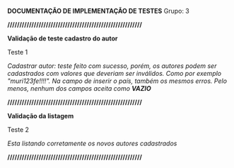**DOCUMENTAÇÃO DE IMPLEMENTAÇÃO DE TESTES**
Grupo: 3

**////////////////////////////////////////////////////////**

**Validação  de teste cadastro do autor**

Teste 1

*Cadastrar autor: teste feito com sucesso, porém, os autores podem ser cadastrados com valores que deveriam ser inválidos. Como por exemplo "muri123fe!!!!". Na campo de inserir o país, também os mesmos erros. Pelo menos, nenhum dos campos aceita como **VAZIO*** 

**////////////////////////////////////////////////////////**

**Validação da listagem**

Teste 2

*Esta listando corretamente os novos autores cadastrados*

**////////////////////////////////////////////////////////**